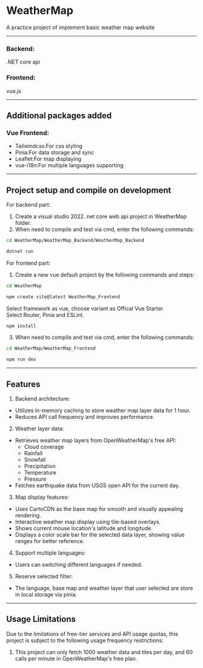 # WeatherMap
A practice project of implement basic weather map website  

-----
### Backend:
.NET core api  
### Frontend:
vue.js  

-----
## Additional packages added
### Vue Frontend:
- Tailwindcss:For css styling
- Pinia:For data storage and sync
- Leaflet:For map displaying
- vue-i18n:For multiple languages supporting

-----
## Project setup and compile on development
For backend part:  
1. Create a visual studio 2022 .net core web api project in WeatherMap folder.
2. When need to compile and test via cmd, enter the following commands:  
```sh
cd WeatherMap/WeatherMap_Backend/WeatherMap_Backend
```  
```sh
dotnet run
```  
  
For frontend part:  
1. Create a new vue default project by the following commands and steps:  
```sh
cd WeatherMap
```  
```sh
npm create vite@latest WeatherMap_Frontend
```  
Select framework as vue, choose variant as Offical Vue Starter.  
Select Router, Pinia and ESLint.  
```sh
npm install
```  

3. When need to compile and test via cmd, enter the following commands:  
```sh
cd WeatherMap/WeatherMap_Frontend
```  
```sh
npm run dev
```  

-----
## Features
1. Backend architecture:
  - Utilizes in-memory caching to store weather map layer data for 1 hour.
  - Reduces API call frequency and improves performance.

2. Weather layer data:
  - Retrieves weather map layers from OpenWeatherMap's free API:
    - Cloud coverage
    - Rainfall
    - Snowfall
    - Precipitation
    - Temperature
    - Pressure
  - Fetches earthquake data from USGS open API for the current day.

3. Map display features:
  - Uses CartoCDN as the base map for smooth and visually appealing rendering.
  - Interactive weather map display using tile-based overlays.
  - Shows current mouse location's latitude and longitude.
  - Displays a color scale bar for the selected data layer, showing value ranges for better reference.

4. Support multiple languages:
  - Users can switching different languages if needed.

5. Reserve selected filter:
  - The language, base map and weather layer that user selected are store in local storage via pinia.

-----
## Usage Limitations
Due to the limitations of free-tier services and API usage quotas, this project is subject to the following usage frequency restrictions:  
1. This project can only fetch 1000 weather data and tiles per day, and 60 calls per minute in OpenWeatherMap's free plan.
